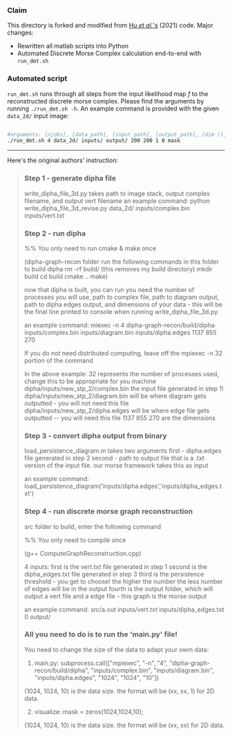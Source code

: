 ### Claim
This directory is forked and modified from [Hu *et al.*'s](https://github.com/HuXiaoling/DMT_loss) (2021) code. Major changes:
- Rewritten all matlab scripts into Python
- Automated Discrete Morse Complex calculation end-to-end with `run_dmt.sh`

### Automated script

`run_dmt.sh` runs through all steps from the input likelihood map $f$ to the reconstructed discrete morse complex. Please find the arguments by running `./run_dmt.sh -h`. An example command is provided with the given `data_2d/` input image:
```bash

#arguments: [njobs], [data_path], [input_path], [output_path], [dim (l, w, h)], [persistence_threshold] [mask_name]
./run_dmt.sh 4 data_2d/ inputs/ output/ 200 200 1 0 mask
```


---
Here's the original authors' instruction:

> ### Step 1 - generate dipha file
>
>write_dipha_file_3d.py
takes path to image stack, output complex filename, and output vert filename
an example command:
python write_dipha_file_3d_revise.py data_2d/ inputs/complex.bin inputs/vert.txt
>
>
>### Step 2 - run dipha
>
>%% You only need to run cmake & make once
>
>(dipha-graph-recon folder
run the following commands in this folder to build dipha
rm -rf build/ (this removes my build directory)
mkdir build
cd build
cmake ..
make)
>
>now that dipha is built, you can run
you need the number of processes you will use, path to complex file, path to diagram output, path to dipha edges output, and dimensions of your data - this will be the final line printed to console when running write_dipha_file_3d.py.
>
>an example command:
miexec -n 4 dipha-graph-recon/build/dipha inputs/complex.bin inputs/diagram.bin inputs/dipha.edges 1137 855 270
>
>If you do not need distributed computing, leave off the mpiexec -n 32 portion of the command
>
>In the above example:
32 represents the number of processes used, change this to be appropriate for you machine
dipha/inputs/new_stp_2/complex.bin the input file generated in step 1!
dipha/inputs/new_stp_2/diagram.bin will be where diagram gets outputted - you will not need this file
dipha/inputs/new_stp_2/dipha.edges will be where edge file gets outputted -- you will need this file
1137 855 270 are the dimensions
>
>### Step 3 - convert dipha output from binary
>load_persistence_diagram.m
takes two arguments
first - dipha.edges file generated in step 2
second - path to output file that is a .txt version of the input file.  our morse framework takes this as input
>
>an example command: load_persistence_diagram('inputs/dipha.edges','inputs/dipha_edges.txt')
>
>### Step 4 - run discrete morse graph reconstruction
>src folder
to build, enter the following command
>
>%% You only need to compile once
>
>(g++ ComputeGraphReconstruction.cpp)
>
>4 inputs:
first is the vert.txt file generated in step 1
second is the dipha_edges.txt file generated in step 3
third is the persistence threshold - you get to choose! the higher the number the less number of edges will be in the output
fourth is the output folder, which will output a vert file and a edge file - this graph is the morse output
>
>an example command:
src/a.out inputs/vert.txt inputs/dipha_edges.txt 0 output/
>
>
>### All you need to do is to run the 'main.py' file!
>
>You need to change the size of the data to adapt your owm data:
>1) main.py: subprocess.call(["mpiexec", "-n", "4", "dipha-graph-recon/build/dipha", "inputs/complex.bin", "inputs/diagram.bin", "inputs/dipha.edges", "1024", "1024", "10"])
>
>(1024, 1024, 10) is the data size. the format will be (xx, xx, 1) for 2D data.
>
>2) visualize: mask = zeros(1024,1024,10);
>
>(1024, 1024, 10) is the data size. the format will be (xx, xx) for 2D data.

